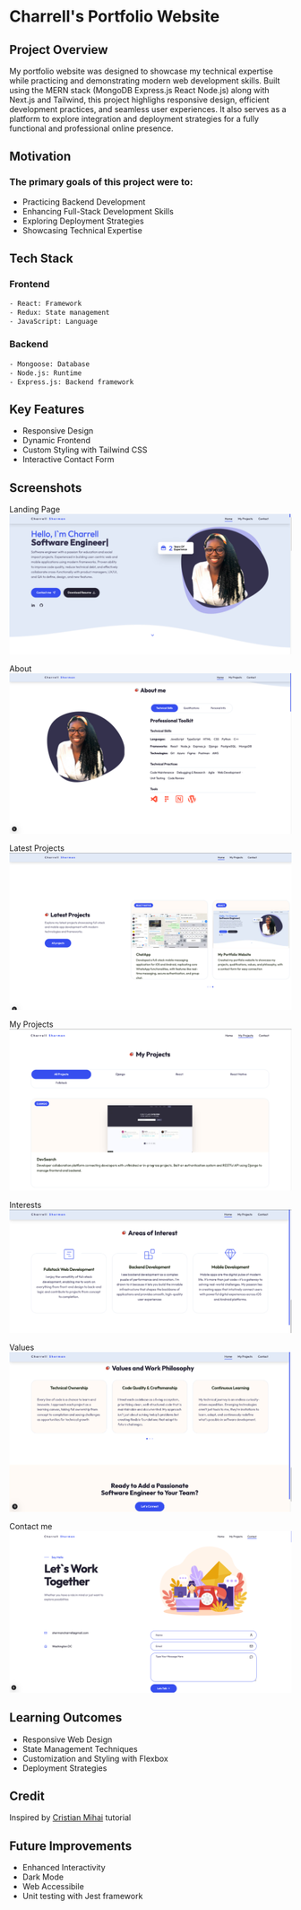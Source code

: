 # Charrell's Portfolio Website

## Project Overview

My portfolio website was designed to showcase my technical expertise while practicing and demonstrating modern web development skills. Built using the MERN stack (MongoDB Express.js React Node.js) along with Next.js and Tailwind, this project highlighs responsive design, efficient development practices, and seamless user experiences. It also serves as a platform to explore integration and deployment strategies for a fully functional and professional online presence.

## Motivation

### The primary goals of this project were to:

- Practicing Backend Development
- Enhancing Full-Stack Development Skills
- Exploring Deployment Strategies
- Showcasing Technical Expertise

## Tech Stack

### Frontend

    - React: Framework
    - Redux: State management
    - JavaScript: Language

### Backend

    - Mongoose: Database
    - Node.js: Runtime
    - Express.js: Backend framework

## Key Features

- Responsive Design
- Dynamic Frontend
- Custom Styling with Tailwind CSS
- Interactive Contact Form

## Screenshots

Landing Page
<img src="./public/ui_photos/Landing.png">

About
<img src="./public/ui_photos/About.png">

Latest Projects
<img src="./public/ui_photos/LatestProjects.png">

My Projects
<img src="./public/ui_photos/MyProjects.png">

Interests
<img src="./public/ui_photos/Interests.png">

Values
<img src="./public/ui_photos/Values.png">

Contact me
<img src="./public/ui_photos/Contact.png">

## Learning Outcomes
- Responsive Web Design
- State Management Techniques
- Customization and Styling with Flexbox
- Deployment Strategies

## Credit

Inspired by [Cristian Mihai](https://www.youtube.com/watch?v=Rew98iFupBM) tutorial

## Future Improvements

- Enhanced Interactivity
- Dark Mode
- Web Accessibile
- Unit testing with Jest framework

